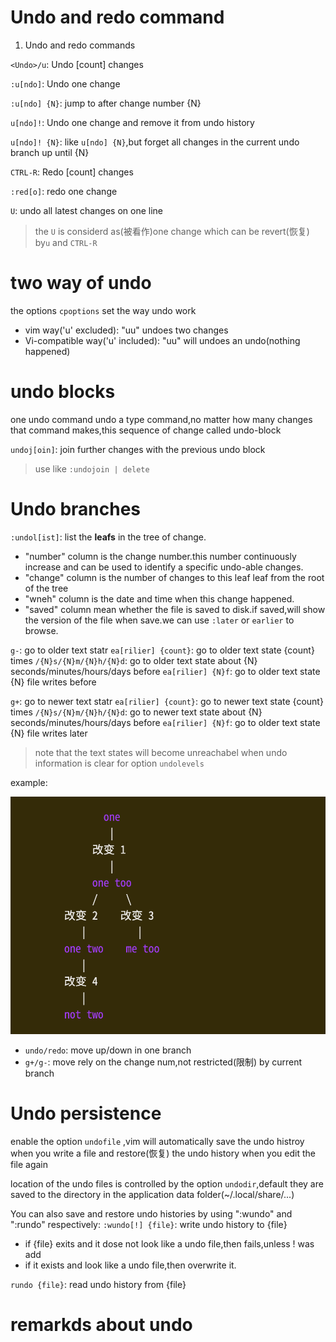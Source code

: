 # Undo and redo command

1. Undo and redo commands

`<Undo>/u`: Undo [count] changes

`:u[ndo]`: Undo one change

`:u[ndo] {N}`: jump to after change number {N}

`u[ndo]!`: Undo one change and remove it from undo history

`u[ndo]! {N}`: like `u[ndo] {N}`,but forget all changes in the current undo branch up until {N}

`CTRL-R`: Redo [count] changes 

`:red[o]`: redo one change 

`U`: undo all latest changes on one line
> the `U` is considerd as(被看作)one change which can be revert(恢复) by`u` and `CTRL-R`



# two way of undo 

the options `cpoptions` set the way undo work
- vim way('u' excluded): "uu" undoes two changes
- Vi-compatible way('u' included): "uu" will undoes an undo(nothing happened)


# undo blocks

one undo command undo a type command,no matter how many changes that command makes,this sequence of change called undo-block

`undoj[oin]`: join further changes with the previous undo block
> use like `:undojoin | delete`



# Undo branches


`:undol[ist]`: list the **leafs** in the tree of change.  

- "number" column is the change number.this number continuously increase and can be used to identify a specific undo-able changes.
- "change" column is the number of changes to this leaf leaf from the root of the tree
- "wneh" column is the date and time when this change happened.
- "saved" column mean whether the file is saved to disk.if saved,will show the version of the file when save.we can use `:later` or `earlier` to browse.


`g-`: go to older text statr
`ea[rilier] {count}`: go to older text state {count} times
`/{N}s/{N}m/{N}h/{N}d`: go to older text state about {N} seconds/minutes/hours/days before
`ea[rilier] {N}f`: go to older text state {N} file writes before




`g+`: go to newer text statr
`ea[rilier] {count}`: go to newer text state {count} times
`/{N}s/{N}m/{N}h/{N}d`: go to newer text state about {N} seconds/minutes/hours/days before
`ea[rilier] {N}f`: go to older text state {N} file writes later

> note that the text states will become unreachabel when undo information is clear for option `undolevels`

example:

![](assets/undoredotree.png)
- `undo/redo`: move up/down in one branch
- `g+/g-`: move rely on the change num,not restricted(限制) by current branch

# Undo persistence

enable the option `undofile` ,vim will automatically save the undo histroy when you write a file and restore(恢复) the undo history when you edit the file again

location of the undo files is controlled by the option `undodir`,default they are saved to the directory in the application data folder(~/.local/share/...)


You can also save and restore undo histories by using ":wundo" and ":rundo" respectively:
`:wundo[!] {file}`: write undo history to {file}
- if {file} exits and it dose not look like a undo file,then fails,unless ! was add 
- if it exists and look like a undo file,then overwrite it.

`rundo {file}`: read undo history from {file}



# remarkds about undo


